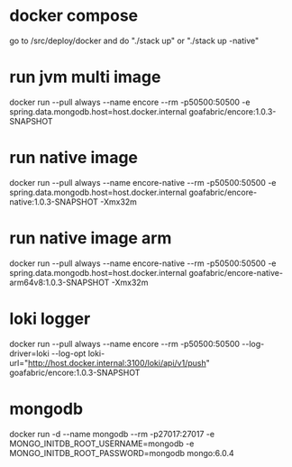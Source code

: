 # docker compose
go to /src/deploy/docker and do "./stack up" or "./stack up -native"

# run jvm multi image
docker run --pull always --name encore --rm -p50500:50500 -e spring.data.mongodb.host=host.docker.internal goafabric/encore:1.0.3-SNAPSHOT

# run native image
docker run --pull always --name encore-native --rm -p50500:50500 -e spring.data.mongodb.host=host.docker.internal goafabric/encore-native:1.0.3-SNAPSHOT -Xmx32m

# run native image arm
docker run --pull always --name encore-native --rm -p50500:50500 -e spring.data.mongodb.host=host.docker.internal goafabric/encore-native-arm64v8:1.0.3-SNAPSHOT -Xmx32m

# loki logger
docker run --pull always --name encore --rm -p50500:50500 --log-driver=loki --log-opt loki-url="http://host.docker.internal:3100/loki/api/v1/push" goafabric/encore:1.0.3-SNAPSHOT

# mongodb
docker run -d --name mongodb --rm -p27017:27017 -e MONGO_INITDB_ROOT_USERNAME=mongodb -e MONGO_INITDB_ROOT_PASSWORD=mongodb mongo:6.0.4